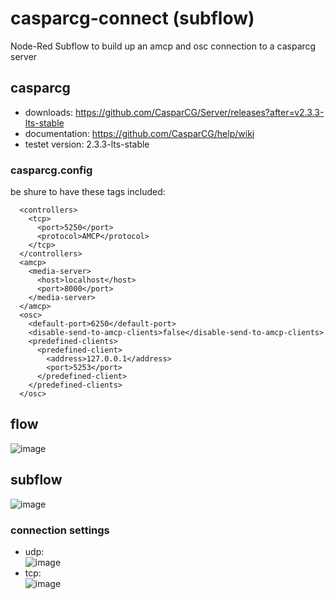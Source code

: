 # casparcg-connect (subflow)
Node-Red Subflow to build up an amcp and osc connection to a casparcg server

## casparcg
- downloads: https://github.com/CasparCG/Server/releases?after=v2.3.3-lts-stable
- documentation: https://github.com/CasparCG/help/wiki
- testet version: 2.3.3-lts-stable

### casparcg.config
be shure to have these tags included:

```
  <controllers>
    <tcp>
      <port>5250</port>
      <protocol>AMCP</protocol>
    </tcp>
  </controllers>
  <amcp>
    <media-server>
      <host>localhost</host>
      <port>8000</port>
    </media-server>
  </amcp>
  <osc>
    <default-port>6250</default-port>
    <disable-send-to-amcp-clients>false</disable-send-to-amcp-clients>
    <predefined-clients>
      <predefined-client>
        <address>127.0.0.1</address>
        <port>5253</port>
      </predefined-client>
    </predefined-clients>
  </osc>
```


## flow
![image](https://user-images.githubusercontent.com/4168388/153772933-b232418b-8305-478f-9e39-b146e470f755.png)

## subflow
![image](https://user-images.githubusercontent.com/4168388/153772999-fec8fd1c-5662-4f2f-a92f-dce275ea26fb.png)
### connection settings
- udp: <br>![image](https://user-images.githubusercontent.com/4168388/153750762-33782994-3db1-4da1-9d11-b6277a03d769.png)
- tcp: <br>![image](https://user-images.githubusercontent.com/4168388/153750842-bfa788cb-68e0-47af-a670-939503618fb6.png) 
